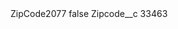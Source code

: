 <?xml version="1.0" encoding="UTF-8"?>
<CustomMetadata xmlns="http://soap.sforce.com/2006/04/metadata" xmlns:xsi="http://www.w3.org/2001/XMLSchema-instance" xmlns:xsd="http://www.w3.org/2001/XMLSchema">
    <label>ZipCode2077</label>
    <protected>false</protected>
    <values>
        <field>Zipcode__c</field>
        <value xsi:type="xsd:string">33463</value>
    </values>
</CustomMetadata>
